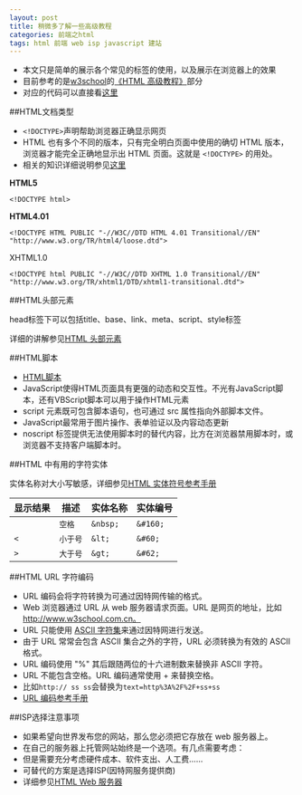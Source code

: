```yaml
---
layout: post
title: 稍微多了解一些高级教程
categories: 前端之html 
tags: html 前端 web isp javascript 建站
---
```


* 本文只是简单的展示各个常见的标签的使用，以及展示在浏览器上的效果
* 目前参考的是[w3school](http://www.w3school.com.cn)的[《HTML 高级教程》](http://www.w3school.com.cn/html/html_doctype.asp)部分
* 对应的代码可以直接看[这里](https://raw.githubusercontent.com/xumenger/xumenger.github.io/master/_posts/2016-04-03-html-20160403.md)


##HTML文档类型

* `<!DOCTYPE>`声明帮助浏览器正确显示网页
* HTML 也有多个不同的版本，只有完全明白页面中使用的确切 HTML 版本，浏览器才能完全正确地显示出 HTML 页面。这就是 `<!DOCTYPE>` 的用处。
* 相关的知识详细说明参见[这里](http://www.w3school.com.cn/tags/tag_doctype.asp)

**HTML5**

```
<!DOCTYPE html>
```

**HTML4.01**

```
<!DOCTYPE HTML PUBLIC "-//W3C//DTD HTML 4.01 Transitional//EN"
"http://www.w3.org/TR/html4/loose.dtd">
```

XHTML1.0

```
<!DOCTYPE html PUBLIC "-//W3C//DTD XHTML 1.0 Transitional//EN"
"http://www.w3.org/TR/xhtml1/DTD/xhtml1-transitional.dtd">
```

##HTML头部元素

head标签下可以包括title、base、link、meta、script、style标签

详细的讲解参见[HTML 头部元素](http://www.w3school.com.cn/html/html_head.asp)

##HTML脚本

* [HTML脚本](http://www.w3school.com.cn/html/html_scripts.asp)
* JavaScript使得HTML页面具有更强的动态和交互性。不光有JavaScript脚本，还有VBScript脚本可以用于操作HTML元素
* script 元素既可包含脚本语句，也可通过 src 属性指向外部脚本文件。
* JavaScript最常用于图片操作、表单验证以及内容动态更新
* noscript 标签提供无法使用脚本时的替代内容，比方在浏览器禁用脚本时，或浏览器不支持客户端脚本时。

##HTML 中有用的字符实体

实体名称对大小写敏感，详细参见[HTML 实体符号参考手册](http://www.w3school.com.cn/tags/html_ref_entities.html)

   显示结果   |      描述      |   实体名称    |   实体编号
------------ | ------------- | ------------ |----------
   	         |  `空格` 	      |   `&nbsp;`    |  `&#160;`
`<` 	         |       `小于号`    |      `&lt;`  |   `&#60;`
`>` 	         |       `大于号`   |      `&gt;`  |   `&#62;`

##HTML URL 字符编码

* URL 编码会将字符转换为可通过因特网传输的格式。
* Web 浏览器通过 URL 从 web 服务器请求页面。URL 是网页的地址，比如 http://www.w3school.com.cn。
* URL 只能使用 [ASCII 字符集](http://www.w3school.com.cn/tags/html_ref_ascii.asp)来通过因特网进行发送。
* 由于 URL 常常会包含 ASCII 集合之外的字符，URL 必须转换为有效的 ASCII 格式。
* URL 编码使用 "%" 其后跟随两位的十六进制数来替换非 ASCII 字符。
* URL 不能包含空格。URL 编码通常使用 + 来替换空格。
* 比如`http:// ss ss`会替换为`text=http%3A%2F%2F+ss+ss`
* [URL 编码参考手册](http://www.w3school.com.cn/tags/html_ref_urlencode.html)

##ISP选择注意事项

* 如果希望向世界发布您的网站，那么您必须把它存放在 web 服务器上。
* 在自己的服务器上托管网站始终是一个选项。有几点需要考虑：
* 但是需要充分考虑硬件成本、软件支出、人工费……
* 可替代的方案是选择ISP(因特网服务提供商)
* 详细参见[HTML Web 服务器](http://www.w3school.com.cn/html/html_webserver.asp)

